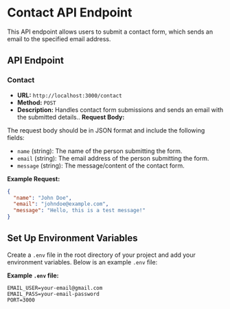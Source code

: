 # Contact API Endpoint

This API endpoint allows users to submit a contact form, which sends an email to the specified email address.

## API Endpoint



### Contact
- **URL:** `http://localhost:3000/contact`
- **Method:** `POST`
- **Description:** Handles contact form submissions and sends an email with the submitted details..
**Request Body:**

The request body should be in JSON format and include the following fields:
- `name` (string): The name of the person submitting the form.
- `email` (string): The email address of the person submitting the form.
- `message` (string): The message/content of the contact form.

**Example Request:**

```json
{
  "name": "John Doe",
  "email": "johndoe@example.com",
  "message": "Hello, this is a test message!"
}
```


## Set Up Environment Variables

Create a `.env` file in the root directory of your project and add your environment variables. Below is an example `.env` file:

**Example `.env` file:**
```env
EMAIL_USER=your-email@gmail.com
EMAIL_PASS=your-email-password
PORT=3000

